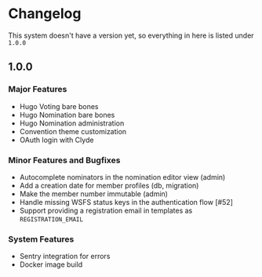 # Changelog

This system doesn't have a version yet, so everything in here is listed under `1.0.0`

## 1.0.0

### Major Features

* Hugo Voting bare bones
* Hugo Nomination bare bones
* Hugo Nomination administration
* Convention theme customization
* OAuth login with Clyde

### Minor Features and Bugfixes

* Autocomplete nominators in the nomination editor view (admin)
* Add a creation date for member profiles (db, migration)
* Make the member number immutable (admin)
* Handle missing WSFS status keys in the authentication flow [#52]
* Support providing a registration email in templates as `REGISTRATION_EMAIL`

### System Features

* Sentry integration for errors
* Docker image build
